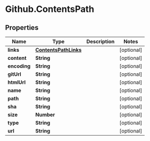 # Github.ContentsPath

## Properties

Name | Type | Description | Notes
------------ | ------------- | ------------- | -------------
**links** | [**ContentsPathLinks**](ContentsPathLinks.md) |  | [optional] 
**content** | **String** |  | [optional] 
**encoding** | **String** |  | [optional] 
**gitUrl** | **String** |  | [optional] 
**htmlUrl** | **String** |  | [optional] 
**name** | **String** |  | [optional] 
**path** | **String** |  | [optional] 
**sha** | **String** |  | [optional] 
**size** | **Number** |  | [optional] 
**type** | **String** |  | [optional] 
**url** | **String** |  | [optional] 


